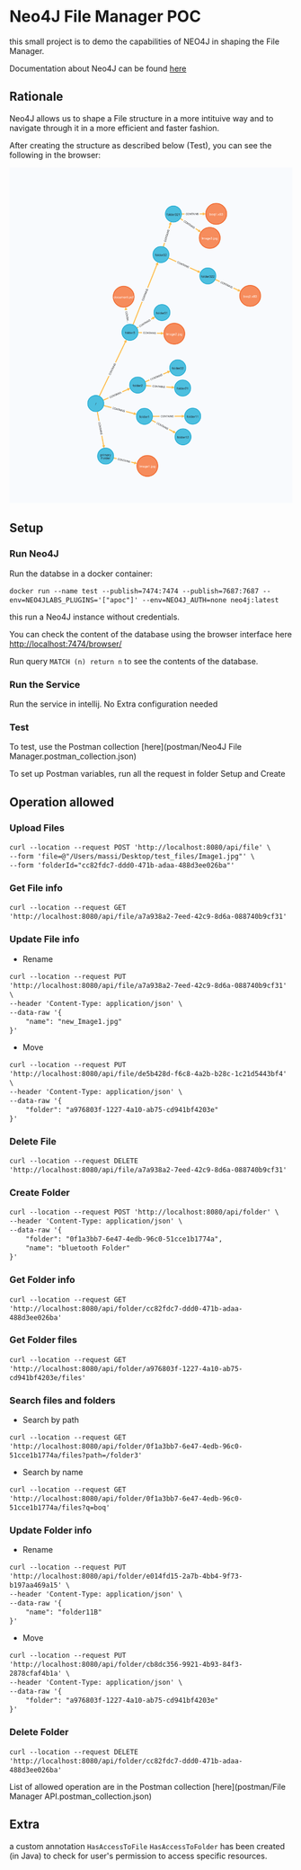 # Neo4J File Manager POC

this small project is to demo the capabilities of NEO4J in shaping the File Manager.

Documentation about Neo4J can be found [here](https://neo4j.com/docs/)

## Rationale

Neo4J allows us to shape a File structure in a more intituive way and to navigate through it in a more efficient and faster fashion.

After creating the structure as described below (Test), you can see the following in the browser:

![structure](file-structure.png)

## Setup

### Run Neo4J

Run the databse in a docker container:

```
docker run --name test --publish=7474:7474 --publish=7687:7687 --env=NEO4JLABS_PLUGINS='["apoc"]' --env=NEO4J_AUTH=none neo4j:latest
```

this run a Neo4J instance without credentials.

You can check the content of the database using the browser interface here [http://localhost:7474/browser/](http://localhost:7474/browser/)

Run query `MATCH (n) return n` to see the contents of the database.

### Run the Service

Run the service in intellij. No Extra configuration needed

### Test

To test, use the Postman collection [here](postman/Neo4J File Manager.postman_collection.json)

To set up Postman variables, run all the request in folder Setup and Create

## Operation allowed

### Upload Files

```
curl --location --request POST 'http://localhost:8080/api/file' \
--form 'file=@"/Users/massi/Desktop/test_files/Image1.jpg"' \
--form 'folderId="cc82fdc7-ddd0-471b-adaa-488d3ee026ba"'
```

### Get File info

```
curl --location --request GET 'http://localhost:8080/api/file/a7a938a2-7eed-42c9-8d6a-088740b9cf31'
```

### Update File info

* Rename
```
curl --location --request PUT 'http://localhost:8080/api/file/a7a938a2-7eed-42c9-8d6a-088740b9cf31' \
--header 'Content-Type: application/json' \
--data-raw '{
    "name": "new_Image1.jpg"
}'
```

* Move

```
curl --location --request PUT 'http://localhost:8080/api/file/de5b428d-f6c8-4a2b-b28c-1c21d5443bf4' \
--header 'Content-Type: application/json' \
--data-raw '{
    "folder": "a976803f-1227-4a10-ab75-cd941bf4203e"
}'
```

### Delete File

```
curl --location --request DELETE 'http://localhost:8080/api/file/a7a938a2-7eed-42c9-8d6a-088740b9cf31'
```

### Create Folder

```
curl --location --request POST 'http://localhost:8080/api/folder' \
--header 'Content-Type: application/json' \
--data-raw '{
    "folder": "0f1a3bb7-6e47-4edb-96c0-51cce1b1774a",
    "name": "bluetooth Folder"
}'
```

### Get Folder info

```
curl --location --request GET 'http://localhost:8080/api/folder/cc82fdc7-ddd0-471b-adaa-488d3ee026ba'
```

### Get Folder files

```
curl --location --request GET 'http://localhost:8080/api/folder/a976803f-1227-4a10-ab75-cd941bf4203e/files'
```

### Search files and folders

* Search by path

```
curl --location --request GET 'http://localhost:8080/api/folder/0f1a3bb7-6e47-4edb-96c0-51cce1b1774a/files?path=/folder3'
```

* Search by name

```
curl --location --request GET 'http://localhost:8080/api/folder/0f1a3bb7-6e47-4edb-96c0-51cce1b1774a/files?q=boq'
```

### Update Folder info

* Rename 

```
curl --location --request PUT 'http://localhost:8080/api/folder/e014fd15-2a7b-4bb4-9f73-b197aa469a15' \
--header 'Content-Type: application/json' \
--data-raw '{
    "name": "folder11B"
}'
```

* Move

```
curl --location --request PUT 'http://localhost:8080/api/folder/cb8dc356-9921-4b93-84f3-2878cfaf4b1a' \
--header 'Content-Type: application/json' \
--data-raw '{
    "folder": "a976803f-1227-4a10-ab75-cd941bf4203e"
}'
```

### Delete Folder

```
curl --location --request DELETE 'http://localhost:8080/api/folder/cc82fdc7-ddd0-471b-adaa-488d3ee026ba'
```

List of allowed operation are in the Postman collection [here](postman/File Manager API.postman_collection.json)

## Extra 

a custom annotation `HasAccessToFile` `HasAccessToFolder` has been created (in Java) to check for user's permission to access specific resources.
